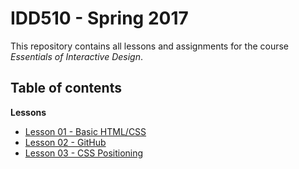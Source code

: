 # IDD510 - Spring 2017

This repository contains all lessons and assignments for the course _Essentials of Interactive Design_.


## Table of contents

**Lessons**

* [Lesson 01 - Basic HTML/CSS](lessons/01-html-css/lesson-01.md)
* [Lesson 02 - GitHub](lessons/02-github/lesson-02.md)
* [Lesson 03 - CSS Positioning](lessons/03-css-positioning/lesson-03.md)

